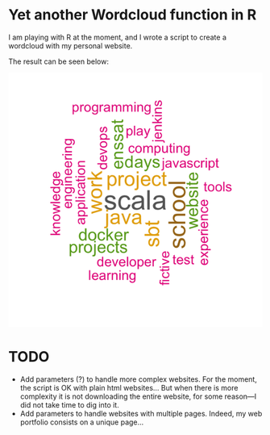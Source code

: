 # Yet another Wordcloud function in R

I am playing with R at the moment, and I wrote a script to create a wordcloud with my personal website.

The result can be seen below:

![Wordcloud colinleverger.fr](colinleverger.fr.png)

# TODO

* Add parameters (?) to handle more complex websites. For the moment, the script is OK with plain html websites… But when there is more complexity it is not downloading the entire website, for some reason—I did not take time to dig into it.
* Add parameters to handle websites with multiple pages. Indeed, my web portfolio consists on a unique page…